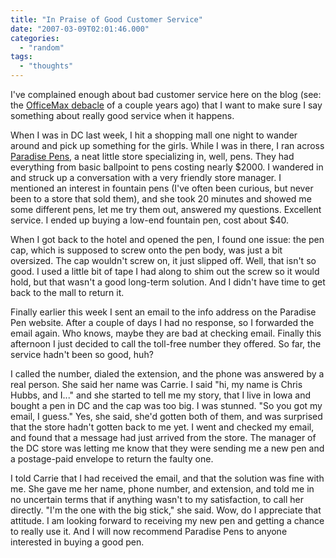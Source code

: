 ```yaml
---
title: "In Praise of Good Customer Service"
date: "2007-03-09T02:01:46.000"
categories: 
  - "random"
tags: 
  - "thoughts"
---
```


I've complained enough about bad customer service here on the blog (see: the [OfficeMax debacle](http://thehubbs.net/chris/category/specific-topics/officemax/) of a couple years ago) that I want to make sure I say something about really good service when it happens.

When I was in DC last week, I hit a shopping mall one night to wander around and pick up something for the girls. While I was in there, I ran across [Paradise Pens](http://www.paradisepen.com), a neat little store specializing in, well, pens. They had everything from basic ballpoint to pens costing nearly $2000. I wandered in and struck up a conversation with a very friendly store manager. I mentioned an interest in fountain pens (I've often been curious, but never been to a store that sold them), and she took 20 minutes and showed me some different pens, let me try them out, answered my questions. Excellent service. I ended up buying a low-end fountain pen, cost about $40.

When I got back to the hotel and opened the pen, I found one issue: the pen cap, which is supposed to screw onto the pen body, was just a bit oversized. The cap wouldn't screw on, it just slipped off. Well, that isn't so good. I used a little bit of tape I had along to shim out the screw so it would hold, but that wasn't a good long-term solution. And I didn't have time to get back to the mall to return it.

Finally earlier this week I sent an email to the info address on the Paradise Pen website. After a couple of days I had no response, so I forwarded the email again. Who knows, maybe they are bad at checking email. Finally this afternoon I just decided to call the toll-free number they offered. So far, the service hadn't been so good, huh?

I called the number, dialed the extension, and the phone was answered by a real person. She said her name was Carrie. I said "hi, my name is Chris Hubbs, and I..." and she started to tell me my story, that I live in Iowa and bought a pen in DC and the cap was too big. I was stunned. "So you got my email, I guess." Yes, she said, she'd gotten both of them, and was surprised that the store hadn't gotten back to me yet. I went and checked my email, and found that a message had just arrived from the store. The manager of the DC store was letting me know that they were sending me a new pen and a postage-paid envelope to return the faulty one.

I told Carrie that I had received the email, and that the solution was fine with me. She gave me her name, phone number, and extension, and told me in no uncertain terms that if anything wasn't to my satisfaction, to call her directly. "I'm the one with the big stick," she said. Wow, do I appreciate that attitude. I am looking forward to receiving my new pen and getting a chance to really use it. And I will now recommend Paradise Pens to anyone interested in buying a good pen.

